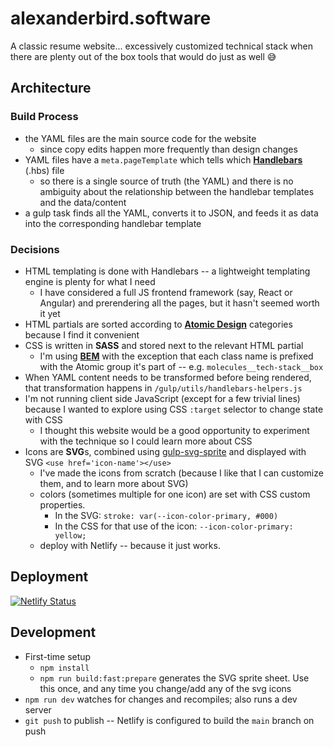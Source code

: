 # alexanderbird.software
A classic resume website... excessively customized technical stack when there
are plenty out of the box tools that would do just as well 😅

## Architecture
### Build Process
 - the YAML files are the main source code for the website
    - since copy edits happen more frequently than design changes
 - YAML files have a `meta.pageTemplate` which tells which **[Handlebars](https://handlebarsjs.com/)** (.hbs) file
    - so there is a single source of truth (the YAML) and there is no ambiguity
      about the relationship between the handlebar templates and the
      data/content
 - a gulp task finds all the YAML, converts it to JSON, and feeds it as data
   into the corresponding handlebar template

### Decisions
 - HTML templating is done with Handlebars -- a lightweight templating engine is plenty for what I need
   - I have considered a full JS frontend framework (say, React or Angular) and prerendering all the pages, but it hasn't seemed worth it yet
 - HTML partials are sorted according to **[Atomic Design](http://bradfrost.com/blog/post/atomic-web-design/)** categories because I find it convenient
 - CSS is written in **SASS** and stored next to the relevant HTML partial
   - I'm using **[BEM](http://getbem.com/naming/)** with the exception that each class name is prefixed with the Atomic group it's part of -- e.g. `molecules__tech-stack__box`
 - When YAML content needs to be transformed before being rendered, that transformation happens in `/gulp/utils/handlebars-helpers.js` 
 - I'm not running client side JavaScript (except for a few trivial lines) because I wanted to explore using CSS `:target` selector to change state with CSS
   - I thought this website would be a good opportunity to experiment with the technique so I could learn more about CSS
 - Icons are **SVG**s, combined using [gulp-svg-sprite](https://github.com/jkphl/gulp-svg-sprite) and displayed with SVG `<use href='icon-name'></use>`
   - I've made the icons from scratch (because I like that I can customize them, and to learn more about SVG)
   - colors (sometimes multiple for one icon) are set with CSS custom properties. 
     - In the SVG: `stroke: var(--icon-color-primary, #000)`
     - In the CSS for that use of the icon: `--icon-color-primary: yellow;`
   - deploy with Netlify -- because it just works.

## Deployment

[![Netlify Status](https://api.netlify.com/api/v1/badges/59a8cb3e-65e6-4db6-a9ac-1cdd87f68068/deploy-status)](https://app.netlify.com/sites/alexanderbird-software/deploys)

## Development

 - First-time setup
     - `npm install`
     - `npm run build:fast:prepare` generates the SVG sprite sheet. Use this once,
       and any time you change/add any of the svg icons
 - `npm run dev` watches for changes and recompiles; also runs a dev server
 - `git push` to publish -- Netlify is configured to build the `main` branch on
   push
